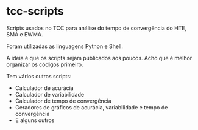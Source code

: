# tcc-scripts
Scripts usados no TCC para análise do tempo de convergência do HTE, SMA e EWMA.

Foram utilizadas as linguagens Python e Shell.

A ideia é que os scripts sejam publicados aos poucos. Acho que é melhor organizar os códigos primeiro.

Tem vários outros scripts:
- Calculador de acurácia
- Calculador de variabilidade
- Calculador de tempo de convergência
- Geradores de gráficos de acurácia, variabilidade e tempo de convergência
- E alguns outros
